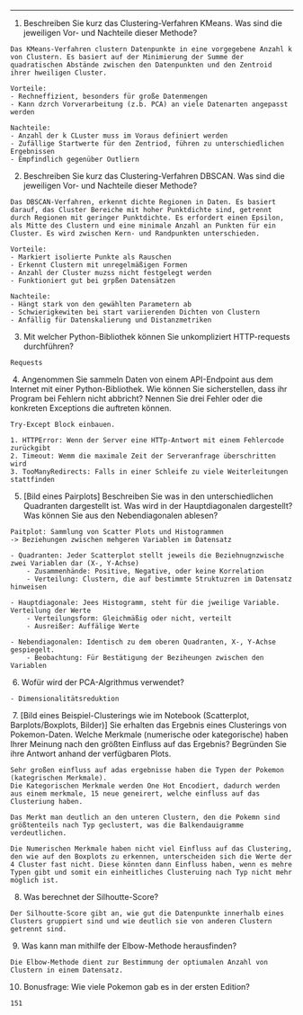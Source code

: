 ___
1. Beschreiben Sie kurz das Clustering-Verfahren KMeans. Was sind die jeweiligen Vor- und Nachteile dieser Methode?

```
Das KMeans-Verfahren clustern Datenpunkte in eine vorgegebene Anzahl k von Clustern. Es basiert auf der Minimierung der Summe der quadratischen Abstände zwischen den Datenpunkten und den Zentroid ihrer hweiligen Cluster.

Vorteile:
- Rechneffizient, besonders für große Datenmengen
- Kann dzrch Vorverarbeitung (z.b. PCA) an viele Datenarten angepasst werden

Nachteile:
- Anzahl der k CLuster muss im Voraus definiert werden
- Zufällige Startwerte für den Zentriod, führen zu unterschiedlichen Ergebnissen
- Empfindlich gegenüber Outliern
```

2. Beschreiben Sie kurz das Clustering-Verfahren DBSCAN. Was sind die jeweiligen Vor- und Nachteile dieser Methode?

```
Das DBSCAN-Verfahren, erkennt dichte Regionen in Daten. Es basiert darauf, das Cluster Bereiche mit hoher Punktdichte sind, getrennt durch Regionen mit geringer Punktdichte. Es erfordert einen Epsilon, als Mitte des Clustern und eine minimale Anzahl an Punkten für ein Cluster. Es wird zwischen Kern- und Randpunkten unterschieden.

Vorteile:
- Markiert isolierte Punkte als Rauschen
- Erkennt Clustern mit unregelmäßigen Formen
- Anzahl der Cluster muzss nicht festgelegt werden
- Funktioniert gut bei grpßen Datensätzen

Nachteile:
- Hängt stark von den gewählten Parametern ab
- Schwierigkewiten bei start variierenden Dichten von Clustern
- Anfällig für Datenskalierung und Distanzmetriken
```

3. Mit welcher Python-Bibliothek können Sie unkompliziert HTTP-requests durchführen?

```
Requests
```

 4. Angenommen Sie sammeln Daten von einem API-Endpoint aus dem Internet mit einer Python-Bibliothek. Wie können Sie sicherstellen, dass ihr Program bei Fehlern nicht abbricht? Nennen Sie drei Fehler oder die konkreten Exceptions die auftreten können.

```
Try-Except Block einbauen.

1. HTTPError: Wenn der Server eine HTTp-Antwort mit einem Fehlercode zurückgibt
2. Timeout: Wemm die maximale Zeit der Serveranfrage überschritten wird
3. TooManyRedirects: Falls in einer Schleife zu viele Weiterleitungen stattfinden
```

5. [Bild eines Pairplots] Beschreiben Sie was in den unterschiedlichen Quadranten dargestellt ist. Was wird in der Hauptdiagonalen dargestellt? Was können Sie aus den Nebendiagonalen ablesen?

```
Paitplot: Sammlung von Scatter Plots und Histogrammen
-> Beziehungen zwischen mehgeren Variablen im Datensatz

- Quadranten: Jeder Scatterplot stellt jeweils die Beziehnugnzwische zwei Variablen dar (X-, Y-Achse)
	- Zusammenhände: Positive, Negative, oder keine Korrelation
	- Verteilung: Clustern, die auf bestimmte Struktuzren im Datensatz hinweisen

- Hauptdiagonale: Jees Histogramm, steht für die jweilige Variable. Verteilung der Werte
	- Verteilungsform: Gleichmäßig oder nicht, verteilt
	- Ausreißer: Auffälige Werte

- Nebendiagonalen: Identisch zu dem oberen Quadranten, X-, Y-Achse gespiegelt.
	- Beobachtung: Für Bestätigung der Beziheungen zwischen den Variablen
```

 6. Wofür wird der PCA-Algrithmus verwendet?

```
- Dimensionalitätsreduktion
```

 7. [Bild eines Beispiel-Clusterings wie im Notebook (Scatterplot, Barplots/Boxplots, Bilder)] Sie erhalten das Ergebnis eines Clusterings von Pokemon-Daten. Welche Merkmale (numerische oder kategorische) haben Ihrer Meinung nach den größten Einfluss auf das Ergebnis? Begründen Sie ihre Antwort anhand der verfügbaren Plots.

```
Sehr großen einfluss auf adas ergebnisse haben die Typen der Pokemon (kategrischen Merkmale).
Die Kategorischen Merkmale werden One Hot Encodiert, dadurch werden aus einem merkmale, 15 neue geneirert, welche einfluss auf das Clusteriung haben.

Das Merkt man deutlich an den unteren Clustern, den die Pokemn sind größtenteils nach Typ geclustert, was die Balkendauigramme verdeutlichen.

Die Numerischen Merkmale haben nicht viel Einfluss auf das Clustering, den wie auf den Boxplots zu erkennen, unterscheiden sich die Werte der 4 Cluster fast nicht. Diese könnten dann Einfluss haben, wenn es mehre Typen gibt und somit ein einheitliches Clusteruing nach Typ nicht mehr möglich ist.
```

8. Was berechnet der Silhoutte-Score?

```
Der Silhoutte-Score gibt an, wie gut die Datenpunkte innerhalb eines Clusters gruppiert sind und wie deutlich sie von anderen Clustern getrennt sind.
```

 9. Was kann man mithilfe der Elbow-Methode herausfinden?

```
Die Elbow-Methode dient zur Bestimmung der optiumalen Anzahl von Clustern in einem Datensatz.
```

10. Bonusfrage: Wie viele Pokemon gab es in der ersten Edition?

```
151
```

